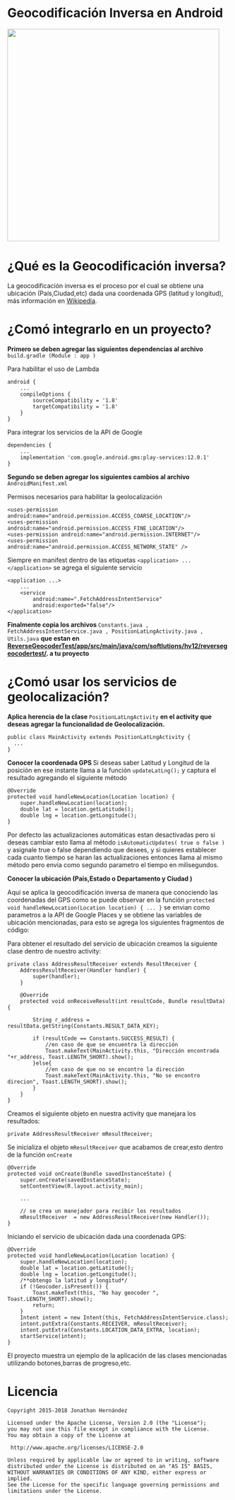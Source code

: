 # Geocodificación Inversa en Android


<img src="https://github.com/jonathancplusplus/ReverseGeocoderTest/blob/master/example_geocoder.png" width="480">

# ¿Qué es la Geocodificación inversa?

La geocodificación inversa es el proceso por el cual se obtiene una ubicación (País,Ciudad,etc) dada una coordenada GPS (latitud y longitud), más información en [Wikipedia](https://en.wikipedia.org/wiki/Reverse_geocoding).


# ¿Comó integrarlo en un proyecto?

<b>Primero se deben agregar las siguientes dependencias al archivo </b> ``` build.gradle (Module : app ) ```

Para habilitar el uso de Lambda

    android {
        ...
        compileOptions {
            sourceCompatibility = '1.8'
            targetCompatibility = '1.8'
        }
    }
Para integrar los servicios de la API de Google

    dependencies {
        ...
        implementation 'com.google.android.gms:play-services:12.0.1'
    }

<b> Segundo se deben agregar los siguientes cambios al archivo </b> ``` AndroidManifest.xml```

Permisos necesarios para habilitar la geolocalización

    <uses-permission android:name="android.permission.ACCESS_COARSE_LOCATION"/>
    <uses-permission android:name="android.permission.ACCESS_FINE_LOCATION"/>
    <uses-permission android:name="android.permission.INTERNET"/>
    <uses-permission android:name="android.permission.ACCESS_NETWORK_STATE" />

Siempre en manifest dentro de las etiquetas ``` <application> ... </application> ``` se agrega el siguiente servicio

    <application ...>
        ... 
        <service
            android:name=".FetchAddressIntentService"
            android:exported="false"/>
    </application>
  
<b> Finalmente copia los archivos </b>  ``` Constants.java , FetchAddressIntentService.java , PositionLatLngActivity.java , Utils.java ``` <b> que estan en [ReverseGeocoderTest/app/src/main/java/com/softlutions/hv12/reversegeocodertest/](https://github.com/jonathancplusplus/ReverseGeocoderTest/tree/master/app/src/main/java/com/softlutions/hv12/reversegeocodertest). a tu proyecto </b>

# ¿Comó usar los servicios de geolocalización?

<b> Aplica herencia de la clase </b> ``` PositionLatLngActivity ``` <b> en el activity que deseas agregar la funcionalidad de Geolocalización. </b>

    public class MainActivity extends PositionLatLngActivity {
      ...
    }
<b> Conocer la coordenada GPS </b>
Si deseas saber Latitud y Longitud de la posición en ese instante llama a la función ``` updateLatLng(); ``` y captura el resultado agregando el siguiente método
    
    
    @Override
    protected void handleNewLocation(Location location) {
        super.handleNewLocation(location);
        double lat = location.getLatitude();
        double lng = location.getLongitude();
    }
    
Por defecto las actualizaciones automáticas estan desactivadas pero si deseas cambiar esto llama al método ``` isAutomaticUpdates( true o false ) ``` y asignale true o false dependiendo que desees, y si quieres establecer cada cuanto tiempo se haran las actualizaciones entonces llama al mismo método pero envia como segundo parametro el tiempo en milisegundos.

<b> Conocer la ubicación (País,Estado o Departamento y Ciudad ) </b>

Aquí se aplica la geocodificación inversa de manera que conociendo las coordenadas del GPS como se puede observar en la función ``` protected void handleNewLocation(Location location) { ... } ``` se envian como parametros a la API de Google Places y se obtiene las variables de ubicación mencionadas, para esto se agrega los siguientes fragmentos de código:

Para obtener el resultado del servicio de ubicación creamos la siguiente clase dentro de nuestro activity:

    private class AddressResultReceiver extends ResultReceiver {
        AddressResultReceiver(Handler handler) {
            super(handler);
        }

        @Override
        protected void onReceiveResult(int resultCode, Bundle resultData) {
        
            String r_address = resultData.getString(Constants.RESULT_DATA_KEY);
            
            if (resultCode == Constants.SUCCESS_RESULT) {
                //en caso de que se encuentra la dirección
                Toast.makeText(MainActivity.this, "Dirección encontrada "+r_address, Toast.LENGTH_SHORT).show();
            }else{
                //en caso de que no se encontro la dirección
                Toast.makeText(MainActivity.this, "No se encontro direcion", Toast.LENGTH_SHORT).show();
            }
        }
    }

Creamos el siguiente objeto en nuestra activity que manejara los resultados:

    private AddressResultReceiver mResultReceiver;
    
Se inicializa el objeto ``` mResultReceiver ``` que acabamos de crear,esto dentro de la función ``` onCreate ```

    @Override
    protected void onCreate(Bundle savedInstanceState) {
        super.onCreate(savedInstanceState);
        setContentView(R.layout.activity_main);
        
        ...
        
        // se crea un manejador para recibir los resultados
        mResultReceiver  = new AddressResultReceiver(new Handler());   
    }

Iniciando el servicio de ubicación dada una coordenada GPS:

    @Override
    protected void handleNewLocation(Location location) {
        super.handleNewLocation(location);
        double lat = location.getLatitude();
        double lng = location.getLongitude();
        /**obtengo la latitud y longitud*/
        if (!Geocoder.isPresent()) {
            Toast.makeText(this, "No hay geocoder ", Toast.LENGTH_SHORT).show();
            return;
        }
        Intent intent = new Intent(this, FetchAddressIntentService.class);
        intent.putExtra(Constants.RECEIVER, mResultReceiver);
        intent.putExtra(Constants.LOCATION_DATA_EXTRA, location);
        startService(intent);
    }


El proyecto muestra un ejemplo de la aplicación de las clases mencionadas utilizando botones,barras de progreso,etc.


# Licencia

    Copyright 2015-2018 Jonathan Hernández

    Licensed under the Apache License, Version 2.0 (the "License");
    you may not use this file except in compliance with the License.
    You may obtain a copy of the License at

     http://www.apache.org/licenses/LICENSE-2.0

    Unless required by applicable law or agreed to in writing, software
    distributed under the License is distributed on an "AS IS" BASIS,
    WITHOUT WARRANTIES OR CONDITIONS OF ANY KIND, either express or implied.
    See the License for the specific language governing permissions and
    limitations under the License.
